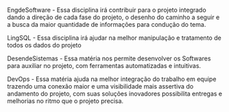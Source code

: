EngdeSoftware - Essa disciplina irá contribuir para o projeto integrado dando a direção de cada fase do projeto,
o desenho do caminho a seguir e  a busca da maior quantidade de informações para condução do tema.

LingSQL - Essa disciplina irá ajudar na melhor manipulação e tratamento de todos os dados do projeto 

DesendeSistemas - Essa matéria nos permite desenvolver os Softwares para auxiliar no projeto, com ferramentas automatizadas e intuitivas.

DevOps - Essa matéria ajuda  na  melhor integração do trabalho em equipe trazendo uma conexão maior e uma visibilidade mais assertiva do andamento do projeto,
com suas soluções inovadores possibilita entregas e melhorias no ritmo que o projeto precisa.
